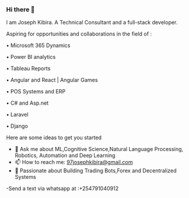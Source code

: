 ### Hi there 👋
I am Joseph Kibira. A Technical Consultant and a full-stack developer.

Aspiring for opportunities and collaborations in the field of :

• Microsoft 365 Dynamics

• Power BI analytics

• Tableau Reports

• Angular and React | Angular Games

• POS Systems and ERP

• C# and Asp.net

• Laravel

• Django

Here are some ideas to get you started

- 💬 Ask me about ML,Cognitive Science,Natural Language Processing, Robotics, Automation and Deep Learning
- 📫 How to reach me: 97josephkibira@gmail.com
- 💬 Passionate about  Building Trading Bots,Forex and Decentralized Systems 


-Send a text via whatsapp at :+254791040912 








